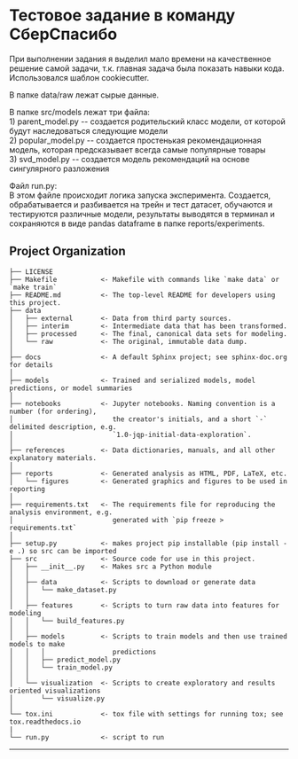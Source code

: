 Тестовое задание в команду СберСпасибо  
==============================
При выполнении задания я выделил мало времени на качественное решение самой задачи, т.к. главная задача была показать навыки кода.  
Использовался шаблон cookiecutter. 

В папке data/raw лежат сырые данные.  

В папке src/models лежат три файла:  
    1) parent_model.py -- создается родительский класс модели, от которой будут наследоваться следующие модели  
    2) popular_model.py -- создается простенькая рекомендационная модель, которая предсказывает всегда самые популярные товары  
    3) svd_model.py -- создается модель рекомендаций на основе сингулярного разложения  
    
Файл run.py:  
    В этом файле происходит логика запуска эксперимента. Создается, обрабатывается и разбивается на трейн и тест датасет, обучаются и тестируются различные модели, результаты выводятся в терминал и сохраняются в виде pandas dataframe в папке reports/experiments. 


Project Organization
------------

    ├── LICENSE
    ├── Makefile           <- Makefile with commands like `make data` or `make train`
    ├── README.md          <- The top-level README for developers using this project.
    ├── data
    │   ├── external       <- Data from third party sources.
    │   ├── interim        <- Intermediate data that has been transformed.
    │   ├── processed      <- The final, canonical data sets for modeling.
    │   └── raw            <- The original, immutable data dump.
    │
    ├── docs               <- A default Sphinx project; see sphinx-doc.org for details
    │
    ├── models             <- Trained and serialized models, model predictions, or model summaries
    │
    ├── notebooks          <- Jupyter notebooks. Naming convention is a number (for ordering),
    │                         the creator's initials, and a short `-` delimited description, e.g.
    │                         `1.0-jqp-initial-data-exploration`.
    │
    ├── references         <- Data dictionaries, manuals, and all other explanatory materials.
    │
    ├── reports            <- Generated analysis as HTML, PDF, LaTeX, etc.
    │   └── figures        <- Generated graphics and figures to be used in reporting
    │
    ├── requirements.txt   <- The requirements file for reproducing the analysis environment, e.g.
    │                         generated with `pip freeze > requirements.txt`
    │
    ├── setup.py           <- makes project pip installable (pip install -e .) so src can be imported
    ├── src                <- Source code for use in this project.
    │   ├── __init__.py    <- Makes src a Python module
    │   │
    │   ├── data           <- Scripts to download or generate data
    │   │   └── make_dataset.py
    │   │
    │   ├── features       <- Scripts to turn raw data into features for modeling
    │   │   └── build_features.py
    │   │
    │   ├── models         <- Scripts to train models and then use trained models to make
    │   │   │                 predictions
    │   │   ├── predict_model.py
    │   │   └── train_model.py
    │   │
    │   └── visualization  <- Scripts to create exploratory and results oriented visualizations
    │       └── visualize.py
    │
    └── tox.ini            <- tox file with settings for running tox; see tox.readthedocs.io
    |
    └── run.py             <- script to run


--------
